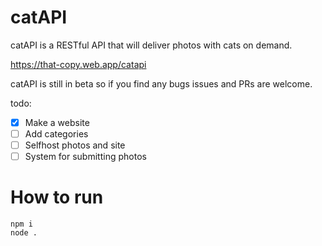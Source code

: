 # catAPI
catAPI is a RESTful API that will deliver photos with cats on demand.

https://that-copy.web.app/catapi

catAPI is still in beta so if you find any bugs issues and PRs are welcome.

todo:
- [x] Make a website
- [ ] Add categories
- [ ] Selfhost photos and site
- [ ] System for submitting photos

# How to run
```
npm i
node .
```
